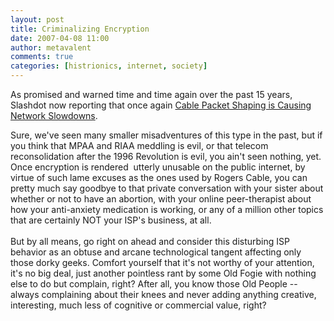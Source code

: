 ```yaml
---
layout: post
title: Criminalizing Encryption
date: 2007-04-08 11:00
author: metavalent
comments: true
categories: [histrionics, internet, society]
---
```

As promised and warned time and time again over the past 15 years, Slashdot now reporting that once again <a href="http://it.slashdot.org/it/07/04/07/1755230.shtml">Cable Packet Shaping is Causing Network Slowdowns</a>. 

Sure, we've seen many smaller misadventures of this type in the past, but if you think that MPAA and RIAA meddling is evil, or that telecom reconsolidation after the 1996 Revolution is evil, you ain't seen nothing, yet. Once encryption is rendered&nbsp; utterly unusable on the public internet, by virtue of such lame excuses as the ones used by Rogers Cable, you can pretty much say goodbye to that private conversation with your sister about whether or not to have an abortion, with your online peer-therapist about how your anti-anxiety medication is working, or any of a million other topics that are certainly NOT your ISP's business, at all.<br />
<br />
But by all means, go right on ahead and consider this disturbing ISP behavior as an obtuse and arcane technological tangent affecting only those dorky geeks. Comfort yourself that it's not worthy of your attention, it's no big deal, just another pointless rant by some Old Fogie with nothing else to do but complain, right? After all, you know those Old People -- always complaining about their knees and never adding anything creative, interesting, much less of cognitive or commercial value, right?<br />
<br />
